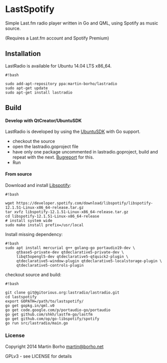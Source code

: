 # LastSpotify #

Simple Last.fm radio player written in Go and QML, using Spotify as music source.

(Requires a Last.fm account and Spotify Premium)

## Installation ##
LastRadio is available for Ubuntu 14.04 LTS x86_64.


```
#!bash

sudo add-apt-repository ppa:martin-borho/lastradio
sudo apt-get update
sudo apt-get install lastradio
```

## Build


#### Develop with QtCreator/UbuntuSDK ####

LastRadio is developed by using the [UbuntuSDK](http://developer.ubuntu.com/apps/sdk/) with Go support.

* checkout the source
* open the lastradio.goproject file
* have only one package uncommented in lastradio.goproject, build and repeat with the next. [Bugreport](https://bugs.launchpad.net/qtcreator-plugin-go/+bug/1322853) for this.
* Run

#### From source ####

Download and install [Libspotify](https://developer.spotify.com/technologies/libspotify/):

```
#!bash

wget https://developer.spotify.com/download/libspotify/libspotify-12.1.51-Linux-x86_64-release.tar.gz
tar xvfz libspotify-12.1.51-Linux-x86_64-release.tar.gz
cd libspotify-12.1.51-Linux-x86_64-release
# install system wide
sudo make install prefix=/usr/local
```

Install missing dependency:

```
#!bash
sudo apt install mercurial g++ golang-go portaudio19-dev \
     qtbase5-private-dev qtdeclarative5-private-dev \
     libqt5opengl5-dev qtdeclarative5-qtquick2-plugin \
     qtdeclarative5-window-plugin qtdeclarative5-localstorage-plugin \
     qtdeclarative5-controls-plugin
```

checkout source and build:
```
#!bash

git clone git@gitorious.org:lastradio/lastradio.git
cd lastspotify
export GOPATH=/path/to/lastspotify/
go get gopkg.in/qml.v0
go get code.google.com/p/portaudio-go/portaudio
go get github.com/shkh/lastfm-go/lastfm
go get github.com/op/go-libspotify/spotify
go run src/lastradio/main.go
``` 


### License ###
Copyright 2014 Martin Borho <martin@borho.net> 

GPLv3 - see LICENSE for details

